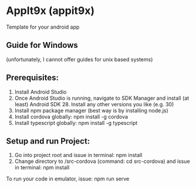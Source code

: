# AppIt9x (appit9x)

Template for your android app

## Guide for Windows 
(unfortunately, I cannot offer guides for unix based systems)

## Prerequisites:
1. Install Android Studio
2. Once Android Studio is running, navigate to SDK Manager and install (at least) Android SDK 28. Install any other versions you like (e.g. 30)
3. Install npm package manager (best way is by installing node.js)
4. Install cordova globally: npm install -g cordova
5. Install typescript globally: npm install -g typescript

## Setup and run Project:
1. Go into project root and issue in terminal: npm install
2. Change directory to /src-cordova (command: cd src-cordova) and issue in terminal: npm install

To run your code in emulator, issue: npm run serve
